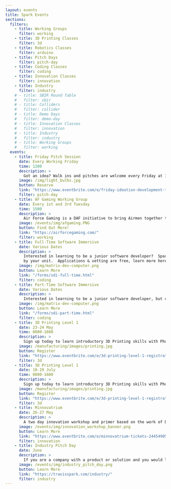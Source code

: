 ```yaml
---
layout: events
title: Spark Events
sections:
  filters:
    - title: Working Groups
      filter: working
    - title: 3D Printing Classes
      filter: 3d
    - title: Robotics Classes
      filter: arduino
    - title: Pitch Days
      filter: pitch-day
    - title: Coding Classes
      filter: coding
    - title: Innovation Classes
      filter: innovation
    - title: Industry
      filter: industry
    # - title: SBIR Round Table
    #   filter: sbir
    # - title: Colliders
    #   filter: collider
    # - title: Demo Days
    #   filter: demo-day
    # - title: Innovation Classes
    #   filter: innovation
    # - title: Industry
    #   filter: industry
    # - title: Working Groups
    #   filter: working
  events:
    - title: Friday Pitch Session
      date: Every Working Friday
      time: 1200
      description: >
        Got an idea? Walk ins and pitches are welcome every Friday at 1200. Big or small, Phoenix Spark is here to help you develop your idea into an innovation project.
      image: /img/light_bulbs.jpg
      button: Reserve
      link: "https://www.eventbrite.com/e/friday-ideation-development-tickets-211387905917"
      filter: pitch-day
    - title: AF Gaming Working Group
      date: Every 1st and 3rd Tuesday
      time: 1500
      description: >
        Air Force Gaming is a DAF initiative to bring Airmen together through gaming to foster community, resiliance, and excellence. The Working Group meets in the Spark Upper Conference Room.
      image: /events/img/afgaming.PNG
      button: Find Out More!
      link: "https://airforcegaming.com/"
      filter: working
    - title: Full-Time Software Immersive
      date: Various Dates
      description: >
        Interested in learning to be a junior software developer?  Spark & Tron offer a full-time, 3-month course that can be funded
        by your unit.  Applications & vetting are free, learn more here!
      image: /img/matrix-dev-computer.png
      button: Learn More
      link: "/forms/sdi-full-time.html"
      filter: coding
    - title: Part-Time Software Immersive
      date: Various Dates
      description: >
        Interested in learning to be a junior software developer, but can only get a few hours off per week?  Spark & Tron offer a part-time, 6-month course that can be funded by your unit.  Applications & vetting are free, learn more here!
      image: /img/matrix-dev-computer.png
      button: Learn More
      link: "/forms/sdi-part-time.html"
      filter: coding
    - title: 3D Printing Level 1
      date: 23-24 May
      time: 0800-1600
      description: >
        Sign up today to learn introductory 3D Printing skills with Phoenix Spark at the Lt. Gen John Gonge Innovation Lab.
      image: /manufacturing/images/printing.jpg
      button: Register
      link: "https://www.eventbrite.com/e/3d-printing-level-1-registration-331962166777?aff=website"
      filter: 3d
    - title: 3D Printing Level 1
      date: 18-19 July
      time: 0800-1600
      description: >
        Sign up today to learn introductory 3D Printing skills with Phoenix Spark at the Lt. Gen John Gonge Innovation Lab.
      image: /manufacturing/images/printing.jpg
      button: Register
      link: "https://www.eventbrite.com/e/3d-printing-level-1-registration-329162252157?aff=website"
      filter: 3d
    - title: Minnovatrium
      date: 26-27 May
      description: >
        A two day innovation workshop and primer based on the work of Dr. Jeff Degraff's Innovatrium. This workshop seeks to get members excited about innovation concepts, help  members understand the Innovation Genome and how it can apply to their workcenters when building innovation teams.
      image: /events/img/innovation_workshop_banner.png
      button: Learn More
      link: "https://www.eventbrite.com/e/minnovatrium-tickets-244549051797?aff=website"
      filter: innovation
    - title: Industry Pitch Day
      date: June
      description: >
        If you are a company with a product or solution and you would like the opportuntiy to demo your product to potential customers at Travis AFB, sign up for our Industry Pitch Day.
      image: /events/img/industry_pitch_day.png
      button: Learn More
      link: "https://travisspark.com/industry/"
      filter: industry
---
```

